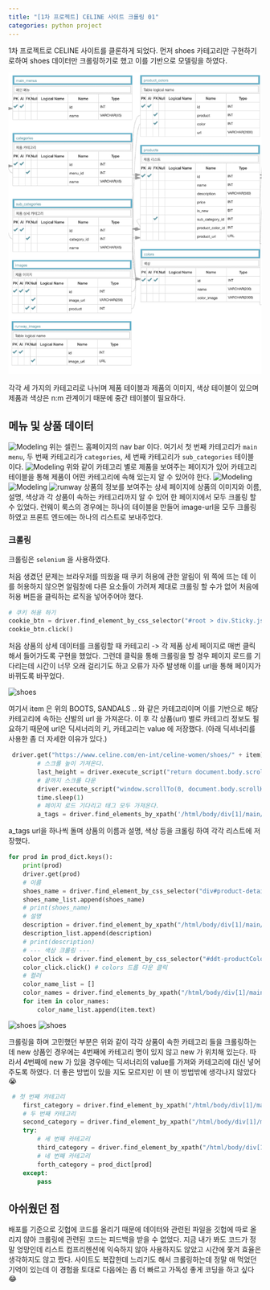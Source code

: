 ```yaml
---
title: "[1차 프로젝트] CELINE 사이트 크롤링 01"
categories: python project
---
```

1차 프로젝트로 CELINE 사이트를 클론하게 되었다. 먼저 shoes 카테고리만 구현하기로하여 shoes 데이터만 크롤링하기로 했고 이를 기반으로 모델링을 하였다. 

![Modeling](assets/img/celine-modeling.png)

각각 세 가지의 카테고리로 나뉘며 제품 테이블과 제품의 이미지, 색상 테이블이 있으며 제품과 색상은 n:m 관계이기 때문에 중간 테이블이 필요하다. 

## 메뉴 및 상품 데이터
![Modeling](https://user-images.githubusercontent.com/26542094/91656733-f36b3d00-eaf5-11ea-86c2-29de6e99e11d.png)
위는 셀린느 홈페이지의 nav bar 이다.
 여기서 첫 번째 카테고리가 ```main menu```, 두 번째 카테고리가 ```categories```, 세 번째 카테고리가 ```sub_categories``` 테이블 이다. 
![Modeling](https://user-images.githubusercontent.com/26542094/91656736-f5350080-eaf5-11ea-8e97-cb6df1219ad4.png)
위와 같이 카테고리 별로 제품을 보여주는 페이지가 있어 카테고리 테이블을 통해 제품이 어떤 카테고리에 속해 있는지 알 수 있어야 한다. 
![Modeling](https://user-images.githubusercontent.com/26542094/91656738-f6662d80-eaf5-11ea-9398-0adff4173354.png)
![Modeling](https://user-images.githubusercontent.com/26542094/91656821-dc791a80-eaf6-11ea-90e6-60b24125e5f5.png)
![runway](https://user-images.githubusercontent.com/26542094/91657021-be141e80-eaf8-11ea-92bf-a3b289eac9dc.png)
상품의 정보를 보여주는 상세 페이지에 상품의 이미지와 이름, 설명, 색상과 각 상품이 속하는 카테고리까지 알 수 있어 한 페이지에서 모두 크롤링 할 수 있었다. 
런웨이 룩스의 경우에는 하나의 테이블을 만들어 image-url을 모두 크롤링하였고 프론트 엔드에는 하나의 리스트로 보내주었다. 

### 크롤링
크롤링은 ```selenium``` 을 사용하였다. 

처음 생겼던 문제는 브라우저를 띄웠을 때 쿠키 허용에 관한 알림이 위 쪽에 뜨는 데 이를 허용하지 않으면 알림창에 다른 요소들이 가려져 제대로 크롤링 할 수가 없어 처음에 허용 버튼을 클릭하는 로직을 넣어주어야 했다. 
```py
# 쿠키 허용 하기
cookie_btn = driver.find_element_by_css_selector("#root > div.Sticky.js-cel-Sticky > div > div > div > div.grid__right > div > div > button")
cookie_btn.click()
```

처음 상품의 상세 데이터를 크롤링할 때 카테고리 -> 각 제품 상세 페이지로 매번 클릭해서 들어가도록 구현을 했었다. 그런데 클릭을 통해 크롤링을 할 경우 페이지 로드를 기다리는데 시간이 너무 오래 걸리기도 하고 오류가 자주 발생해 이를 url을 통해 페이지가 바뀌도록 바꾸었다. 

![shoes](https://user-images.githubusercontent.com/26542094/91657366-54e1da80-eafb-11ea-882f-b053c2f453d2.png)

여기서 item 은 위의 BOOTS, SANDALS .. 와 같은 카테고리이며 이를 기반으로 해당 카테고리에 속하는 신발의 url 을 가져온다. 이 후 각 상품(url) 별로 카테고리 정보도 필요하기 때문에 url은 딕셔너리의 키, 카테고리는 value 에 저장했다. (아래 딕셔너리를 사용한 좀 더 자세한 이유가 있다.)
```py
 driver.get("https://www.celine.com/en-int/celine-women/shoes/" + item)
        # 스크롤 높이 가져온다.
        last_height = driver.execute_script("return document.body.scrollHeight")
        # 끝까지 스크롤 다운
        driver.execute_script("window.scrollTo(0, document.body.scrollHeight);")
        time.sleep(1)
        # 페이지 로드 기다리고 태그 모두 가져온다.
        a_tags = driver.find_elements_by_xpath('/html/body/div[1]/main/div[2]/div[3]/div[2]/div/div/div[2]/ul/li/article/a')
```

a_tags url을 하나씩 돌며 상품의 이름과 설명, 색상 등을 크롤링 하여 각각 리스트에 저장했다. 
```py
for prod in prod_dict.keys():
    print(prod)
    driver.get(prod)
    # 이름
    shoes_name = driver.find_element_by_css_selector("div#product-details-main > main > div.grid__right > section > div.o-product__product > form > h1").text
    shoes_name_list.append(shoes_name)
    # print(shoes_name)
    # 설명
    description = driver.find_element_by_xpath("/html/body/div[1]/main/div[2]/section/div[2]/form/p[2]").text
    description_list.append(description)
    # print(description)
    # --- 색상 크롤링 ---
    color_click = driver.find_element_by_css_selector("#ddt-productColour")
    color_click.click() # colors 드롭 다운 클릭
    # 컬러
    color_name_list = []
    color_names = driver.find_elements_by_xpath("/html/body/div[1]/main/div[2]/section/div[2]/form/fieldset/ol/li[1]/div/div/fieldset/div/ol/li/div/a")
    for item in color_names:
        color_name_list.append(item.text)
```
 
![shoes](https://user-images.githubusercontent.com/26542094/91657584-14835c00-eafd-11ea-8d33-bf491ead0e59.png)
![shoes](https://user-images.githubusercontent.com/26542094/91657586-164d1f80-eafd-11ea-8f28-63cae7433929.png)

크롤링을 하며 고민했던 부분은 위와 같이 각각 상품이 속한 카테고리 들을 크롤링하는데 new 상품인 경우에는 4번째에 카테고리 명이 있지 않고 new 가 위치해 있는다. 따라서 4번째에 new 가 있을 경우에는 딕셔너리의 value를 가져와 카테고리에 대신 넣어주도록 하였다. 더 좋은 방법이 있을 지도 모르지만 이 땐 이 방법밖에 생각나지 않았다 😭
```py
 # 첫 번째 카테고리
    first_category = driver.find_element_by_xpath("/html/body/div[1]/main/div[2]/section/nav/ul/li[2]/a").text
    # 두 번째 카테고리
    second_category = driver.find_element_by_xpath("/html/body/div[1]/main/div[2]/section/nav/ul/li[3]/a").text
    try:
        # 세 번째 카테고리
        third_category = driver.find_element_by_xpath("/html/body/div[1]/main/div[2]/section/nav/ul/li[4]/a").text
        # 네 번째 카테고리
        forth_category = prod_dict[prod]
    except:
        pass
```

## 아쉬웠던 점
배포를 기준으로 깃헙에 코드를 올리기 때문에 데이터와 관련된 파일을 깃헙에 따로 올리지 않아 크롤링에 관련된 코드는 피드백을 받을 수 없었다. 지금 내가 봐도 코드가 정말 엉망인데 리스트 컴프리헨션에 익숙하지 않아 사용하지도 않았고 시간에 쫓겨 효율은 생각하지도 않고 짰다. 사이트도 복잡한데 느리기도 해서 크롤링하는데 정말 애 먹었던 기억이 있는데 이 경험을 토대로 다음에는 좀 더 빠르고 가독성 좋게 코딩을 하고 싶다 😂